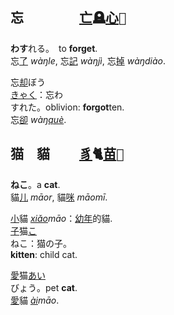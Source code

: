 ## <span lang=zh-tw>忘　　　　 <samp>[亡]()🪦[心]()💜</samp></span>

**わす**れる。　to&nbsp;**forget**.   
忘[了]() *wàŋle*, 忘[記]() *wàŋjì*, 忘[掉]() *wàŋdiào*.   
 
忘[却]()<kbd>ぼう<br>[きゃく]()</kbd>：忘<kbd>わ<br>す</kbd>れた。oblivion:&nbsp;**forgot**ten.   
忘[卻]() *wàŋ[què]()*.   

## <span lang=zh-tw>猫　貓　　 <samp>[豸]()🐈[苗]()🌱</samp></span>

**ねこ**。a **cat**.   
貓[儿]() *māor*, 貓[咪]() *māomī*.

[小]()貓 *[xiǎo]()māo*：[幼年]()的貓.   
[子]()猫<kbd>[こ]()<br>ねこ</kbd>：猫の子。   
**kitten**: child cat.


[愛]()猫<kbd>[あい]()<br>びょう</kbd>。pet **cat**.   
[愛]()貓 *[ài]()māo*.   


